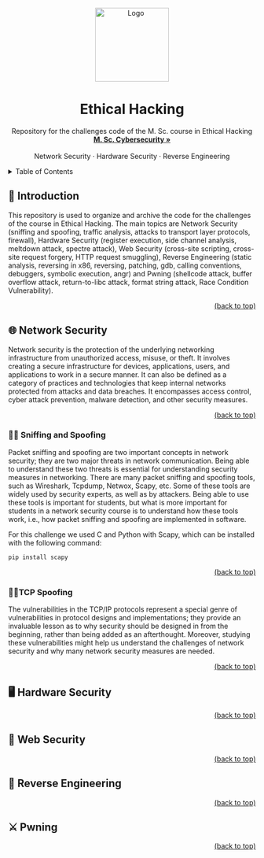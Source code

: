 <div id="top"></div>
<!-- PROJECT LOGO -->
<br />
<div align="center">
  <a href="https://github.com/FrancescoMarchiori/Ethical-Hacking">
    <img src="https://i.postimg.cc/c4vvQmTL/Cybersecuity-Uni-PD.png" alt="Logo" width="150" height="150">
  </a>

  <h1 align="center">Ethical Hacking</h1>

  <p align="center">
    Repository for the challenges code of the M. Sc. course in Ethical Hacking
    <br />
    <a href="https://www.unipd.it/en/educational-offer/second-cycle-degree/science?tipo=LM&scuola=SC&ordinamento=2020&key=SC2542&cg=engineering"><strong>M. Sc. Cybersecurity »</strong></a>
    <br />
    <br />
    <a>Network Security</a>
    ·
    <a>Hardware Security</a>
    ·
    <a>Reverse Engineering</a>
  </p>
</div>

<!-- TABLE OF CONTENTS -->
<details>
  <summary>Table of Contents</summary>
  <ol>
    <li>
      <a href="#introduction">Introduction</a>
    </li>
    <li>
      <a href="#network">Network Security</a>
      <ul>
        <li><a href="#sniffing">Sniffing and Spoofing</a></li>
      </ul>
      <ul>
        <li><a href="#tcp">TCP Spoofing</a></li>
      </ul>
    </li>
    <li>
      <a href="#hardware">Hardware Security</a>
    </li>
    <li>
      <a href="#web">Web Security</a>
    </li>
    <li>
      <a href="#reverse">Reverse Engineering</a>
    </li>
    <li>
      <a href="#pwning">Pwning</a>
    </li>
  </ol>
</details>

<div id="introduction"></div>

## 🧩 Introduction

This repository is used to organize and archive the code for the challenges of the course in Ethical Hacking. The main topics are Network Security (sniffing and spoofing, traffic analysis, attacks to transport layer protocols, firewall), Hardware Security (register execution, side channel analysis, meltdown attack, spectre attack), Web Security (cross-site scripting, cross-site request forgery, HTTP request smuggling), Reverse Engineering (static analysis, reversing in x86, reversing, patching, gdb, calling conventions, debuggers, symbolic execution, angr) and Pwning (shellcode attack, buffer overflow attack, return-to-libc attack, format string attack, Race Condition Vulnerability).

<p align="right"><a href="#top">(back to top)</a></p>
<div id="network"></div>

## 🌐 Network Security
Network security is the protection of the underlying networking infrastructure from unauthorized access, misuse, or theft. It involves creating a secure infrastructure for devices, applications, users, and applications to work in a secure manner. It can also be defined as a category of practices and technologies that keep internal networks protected from attacks and data breaches. It encompasses access control, cyber attack prevention, malware detection, and other security measures.

<p align="right"><a href="#top">(back to top)</a></p>
<div id="sniffing"></div>

### 👃🏽 Sniffing and Spoofing
Packet sniffing and spoofing are two important concepts in network security; they are two major threats in network communication. Being able to understand these two threats is essential for understanding security measures in networking. There are many packet sniffing and spoofing tools, such as Wireshark, Tcpdump, Netwox, Scapy, etc. Some of these tools are widely used by security experts, as well as by attackers. Being able to use these tools is important for students, but what is more important for students in a network security course is to understand how these tools work, i.e., how packet sniffing and spoofing are implemented in software.

For this challenge we used C and Python with Scapy, which can be installed with the following command:
```
pip install scapy
```

<p align="right"><a href="#top">(back to top)</a></p>
<div id="tcp"></div>

### 👃🏽TCP Spoofing
The vulnerabilities in the TCP/IP protocols represent a special genre of vulnerabilities in protocol designs and implementations; they provide an invaluable lesson as to why security should be designed in from the beginning, rather than being added as an afterthought. Moreover, studying these vulnerabilities might help us understand the challenges of network security and why many network security measures are needed.

<p align="right"><a href="#top">(back to top)</a></p>
<div id="hardware"></div>

## 🖥️ Hardware Security

<p align="right"><a href="#top">(back to top)</a></p>
<div id="web"></div>

## 🧭 Web Security

<p align="right"><a href="#top">(back to top)</a></p>
<div id="reverse"></div>

## 🔎 Reverse Engineering

<p align="right"><a href="#top">(back to top)</a></p>
<div id="pwning"></div>

## ⚔️ Pwning

<p align="right"><a href="#top">(back to top)</a></p>
